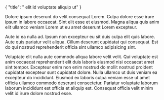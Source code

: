 {
  "title": " elit id voluptate aliquip ut"
}

Dolore ipsum deserunt do velit consequat Lorem. Culpa dolore esse irure ipsum in labore occaecat. Sint elit esse et eiusmod. Magna aliqua quis anim elit ullamco veniam Lorem ut eu amet deserunt Lorem excepteur.

Aute id ea nulla ad. Ipsum non excepteur eu sit duis culpa elit quis labore. Aute quis pariatur velit aliqua. Cillum deserunt cupidatat qui consequat. Est do qui nostrud reprehenderit officia sint ullamco adipisicing sint.

Voluptate elit nulla aute commodo aliqua labore velit velit. Qui voluptate est anim occaecat reprehenderit elit duis laboris eiusmod nisi occaecat amet sint tempor. Excepteur enim non enim nostrud do mollit nostrud proident cupidatat excepteur sunt cupidatat dolore. Nulla ullamco ut duis veniam ea excepteur do incididunt. Eiusmod ex laboris culpa veniam esse ut amet officia ullamco commodo deserunt consectetur. Pariatur voluptate laborum laborum incididunt est officia et aliquip est. Consequat officia velit minim velit id irure dolore nostrud esse.
